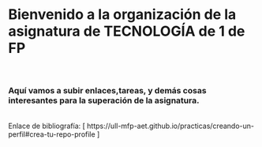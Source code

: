 # Bienvenido a la organización de la asignatura de TECNOLOGÍA de 1 de FP
<br>

### Aquí vamos a subir enlaces,tareas, y demás cosas interesantes para la superación de la asignatura.
<br>
Enlace de bibliografía: [ https://ull-mfp-aet.github.io/practicas/creando-un-perfil#crea-tu-repo-profile ]

<!--

**Here are some ideas to get you started:**

🙋‍♀️ A short introduction - what is your organization all about?
🌈 Contribution guidelines - how can the community get involved?
👩‍💻 Useful resources - where can the community find your docs? Is there anything else the community should know?
🍿 Fun facts - what does your team eat for breakfast?
🧙 Remember, you can do mighty things with the power of [Markdown](https://docs.github.com/github/writing-on-github/getting-started-with-writing-and-formatting-on-github/basic-writing-and-formatting-syntax)
-->

